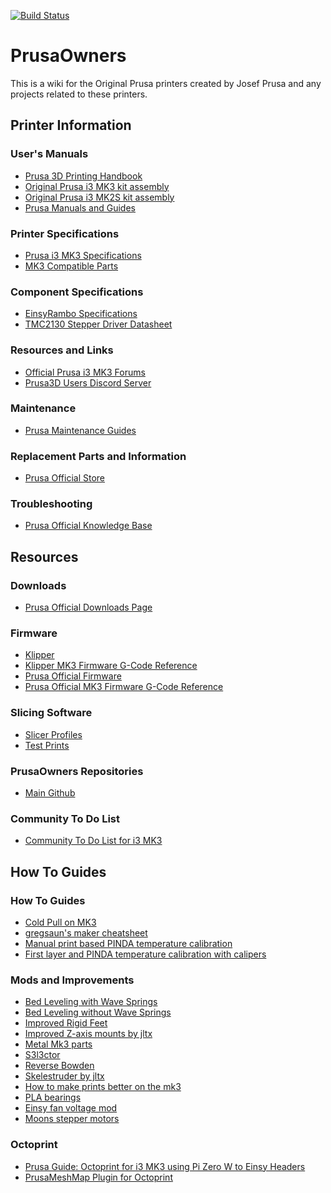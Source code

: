 [![Build Status](https://travis-ci.org/PrusaOwners/prusaowners.svg?branch=master)](https://travis-ci.org/PrusaOwners/prusaowners)
# PrusaOwners
This is a wiki for the Original Prusa printers created by Josef Prusa and any projects related to these printers.
## Printer Information
### User's Manuals
- [Prusa 3D Printing Handbook](https://www.prusa3d.com/downloads/manual/prusa3d_manual_175_en.pdf)
- [Original Prusa i3 MK3 kit assembly](https://manual.prusa3d.com/c/Original_Prusa_i3_MK3_kit_assembly)
- [Original Prusa i3 MK2S kit assembly](https://manual.prusa3d.com/c/Original_Prusa_i3_MK2S_kit_assembly)
- [Prusa Manuals and Guides](https://manual.prusa3d.com/c/English_manuals)
### Printer Specifications
- [Prusa i3 MK3 Specifications]()
- [MK3 Compatible Parts]()
### Component Specifications
- [EinsyRambo Specifications](https://reprap.org/wiki/EinsyRambo)
- [TMC2130 Stepper Driver Datasheet](https://www.trinamic.com/fileadmin/assets/Products/ICs_Documents/TMC2130_datasheet.pdf)
### Resources and Links
- [Official Prusa i3 MK3 Forums](https://shop.prusa3d.com/forum/original-prusa-i3-mk3-f60)
- [Prusa3D Users Discord Server](https://discord.gg/hYUjSnW)
### Maintenance
- [Prusa Maintenance Guides](https://help.prusa3d.com/l/en/category/A6PvLnaCoU-maintenance)
### Replacement Parts and Information
- [Prusa Official Store](https://shop.prusa3d.com/en/)
### Troubleshooting
- [Prusa Official Knowledge Base](https://help.prusa3d.com/l/en)

## Resources
### Downloads
- [Prusa Official Downloads Page](https://www.prusa3d.com/drivers/)
### Firmware
- [Klipper](Klipper.md)
- [Klipper MK3 Firmware G-Code Reference]()
- [Prusa Official Firmware](https://github.com/prusa3d/Prusa-Firmware)
- [Prusa Official MK3 Firmware G-Code Reference]()
### Slicing Software
- [Slicer Profiles](Slicer_Profiles.md)
- [Test Prints](Test_Prints.md)
### PrusaOwners Repositories
- [Main Github](https://github.com/PrusaOwners/prusaowners/)
### Community To Do List
- [Community To Do List for i3 MK3](Community_To_Do_List_for_i3_MK3.md)
## How To Guides
### How To Guides
- [Cold Pull on MK3](Cold_Pull_on_MK3.md)
- [gregsaun's maker cheatsheet](https://github.com/gregsaun/maker_cheatsheet)
- [Manual print based PINDA temperature calibration](Manual_print_based_PINDA_temperature_calibration.md)
- [First layer and PINDA temperature calibration with calipers](First_layer_and_PINDA_temperature_calibration_with_calipers.md)
### Mods and Improvements
- [Bed Leveling with Wave Springs](Bed_Leveling_with_Wave_Springs.md)
- [Bed Leveling without Wave Springs](Bed_Leveling_without_Wave_Springs.md)
- [Improved Rigid Feet](https://www.thingiverse.com/thing:2802540)
- [Improved Z-axis mounts by jltx](Improved_Z-axis_mounts_by_jltx.md)
- [Metal Mk3 parts](Metal_Mk3_parts.md)
- [S3l3ctor](S3l3ctor.md)
- [Reverse Bowden](https://www.thingiverse.com/thing:2783385)
- [Skelestruder by jltx](Skelestruder_by_jltx.md)
- [How to make prints better on the mk3](How_to_make_prints_better_on_the_mk3.md)
- [PLA bearings](PLA_bearings.md)
- [Einsy fan voltage mod](Einsy_fan_voltage_mod.md)
- [Moons stepper motors](Moons_stepper_motors.md)
### Octoprint
- [Prusa Guide: Octoprint for i3 MK3 using Pi Zero W to Einsy Headers](https://manual.prusa3d.com/c/Octoprint_for_Original_Prusa_i3_MK3)
- [PrusaMeshMap Plugin for Octoprint](https://github.com/PrusaOwners/OctoPrint-PrusaMeshMap)
